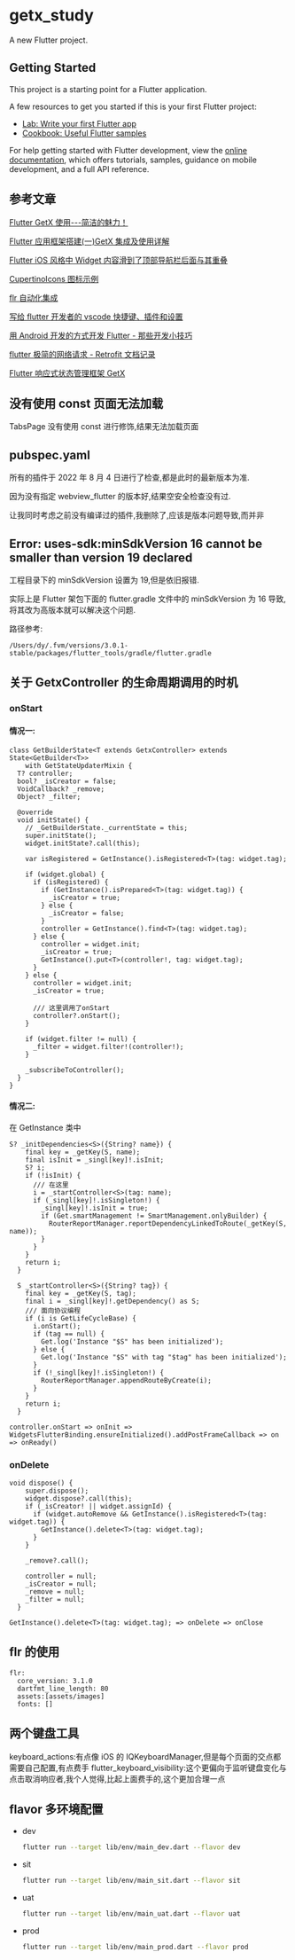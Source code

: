 # getx_study

A new Flutter project.

## Getting Started

This project is a starting point for a Flutter application.

A few resources to get you started if this is your first Flutter project:

- [Lab: Write your first Flutter app](https://docs.flutter.dev/get-started/codelab)
- [Cookbook: Useful Flutter samples](https://docs.flutter.dev/cookbook)

For help getting started with Flutter development, view the
[online documentation](https://docs.flutter.dev/), which offers tutorials,
samples, guidance on mobile development, and a full API reference.

## 参考文章

[Flutter GetX 使用---简洁的魅力！](https://juejin.cn/post/6924104248275763208)

[Flutter 应用框架搭建(一)GetX 集成及使用详解](https://juejin.cn/post/7039637076962181157)

[Flutter iOS 风格中 Widget 内容滑到了顶部导航栏后面与其重叠](https://blog.csdn.net/ww897532167/article/details/111093988)

[CupertinoIcons 图标示例](https://api.flutter.dev/flutter/cupertino/CupertinoIcons-class.html#constants)

[flr 自动化集成](https://github.com/Fly-Mix/flr-cli/blob/master/README.zh-cn.md)

[写给 flutter 开发者的 vscode 快捷键、插件和设置](https://zhuanlan.zhihu.com/p/479768061)

[用 Android 开发的方式开发 Flutter - 那些开发小技巧](https://juejin.cn/post/7231887884739543097#heading-6)

[flutter 极简的网络请求 - Retrofit 文档记录](https://juejin.cn/post/7244358444349128763)

[Flutter 响应式状态管理框架 GetX](https://juejin.cn/post/7147614736064970789#heading-14)

## 没有使用 const 页面无法加载

TabsPage 没有使用 const 进行修饰,结果无法加载页面

## pubspec.yaml

所有的插件于 2022 年 8 月 4 日进行了检查,都是此时的最新版本为准.

因为没有指定 webview_flutter 的版本好,结果空安全检查没有过.

让我同时考虑之前没有编译过的插件,我删除了,应该是版本问题导致,而并非

## Error: uses-sdk:minSdkVersion 16 cannot be smaller than version 19 declared

工程目录下的 minSdkVersion 设置为 19,但是依旧报错.

实际上是 Flutter 架包下面的 flutter.gradle 文件中的 minSdkVersion 为 16 导致,将其改为高版本就可以解决这个问题.

路径参考:

```
/Users/dy/.fvm/versions/3.0.1-stable/packages/flutter_tools/gradle/flutter.gradle
```

## 关于 GetxController 的生命周期调用的时机

### onStart

#### 情况一:

```
class GetBuilderState<T extends GetxController> extends State<GetBuilder<T>>
    with GetStateUpdaterMixin {
  T? controller;
  bool? _isCreator = false;
  VoidCallback? _remove;
  Object? _filter;

  @override
  void initState() {
    // _GetBuilderState._currentState = this;
    super.initState();
    widget.initState?.call(this);

    var isRegistered = GetInstance().isRegistered<T>(tag: widget.tag);

    if (widget.global) {
      if (isRegistered) {
        if (GetInstance().isPrepared<T>(tag: widget.tag)) {
          _isCreator = true;
        } else {
          _isCreator = false;
        }
        controller = GetInstance().find<T>(tag: widget.tag);
      } else {
        controller = widget.init;
        _isCreator = true;
        GetInstance().put<T>(controller!, tag: widget.tag);
      }
    } else {
      controller = widget.init;
      _isCreator = true;

      /// 这里调用了onStart
      controller?.onStart();
    }

    if (widget.filter != null) {
      _filter = widget.filter!(controller!);
    }

    _subscribeToController();
  }
}
```

#### 情况二:

在 GetInstance 类中

```
S? _initDependencies<S>({String? name}) {
    final key = _getKey(S, name);
    final isInit = _singl[key]!.isInit;
    S? i;
    if (!isInit) {
      /// 在这里
      i = _startController<S>(tag: name);
      if (_singl[key]!.isSingleton!) {
        _singl[key]!.isInit = true;
        if (Get.smartManagement != SmartManagement.onlyBuilder) {
          RouterReportManager.reportDependencyLinkedToRoute(_getKey(S, name));
        }
      }
    }
    return i;
  }

  S _startController<S>({String? tag}) {
    final key = _getKey(S, tag);
    final i = _singl[key]!.getDependency() as S;
    /// 面向协议编程
    if (i is GetLifeCycleBase) {
      i.onStart();
      if (tag == null) {
        Get.log('Instance "$S" has been initialized');
      } else {
        Get.log('Instance "$S" with tag "$tag" has been initialized');
      }
      if (!_singl[key]!.isSingleton!) {
        RouterReportManager.appendRouteByCreate(i);
      }
    }
    return i;
  }
```

`controller.onStart => onInit => WidgetsFlutterBinding.ensureInitialized().addPostFrameCallback => on => onReady()`

### onDelete

```
void dispose() {
    super.dispose();
    widget.dispose?.call(this);
    if (_isCreator! || widget.assignId) {
      if (widget.autoRemove && GetInstance().isRegistered<T>(tag: widget.tag)) {
        GetInstance().delete<T>(tag: widget.tag);
      }
    }

    _remove?.call();

    controller = null;
    _isCreator = null;
    _remove = null;
    _filter = null;
  }
```

`GetInstance().delete<T>(tag: widget.tag); => onDelete => onClose`

## flr 的使用

```
flr:
  core_version: 3.1.0
  dartfmt_line_length: 80
  assets:[assets/images]
  fonts: []
```

## 两个键盘工具

keyboard_actions:有点像 iOS 的 IQKeyboardManager,但是每个页面的交点都需要自己配置,有点费手
flutter_keyboard_visibility:这个更偏向于监听键盘变化与点击取消响应者,我个人觉得,比起上面费手的,这个更加合理一点

## flavor 多环境配置

- dev
  ```bash
  flutter run --target lib/env/main_dev.dart --flavor dev
  ```
- sit
  ```bash
  flutter run --target lib/env/main_sit.dart --flavor sit
  ```
- uat
  ```bash
  flutter run --target lib/env/main_uat.dart --flavor uat
  ```
- prod
  ```bash
  flutter run --target lib/env/main_prod.dart --flavor prod
  ```
